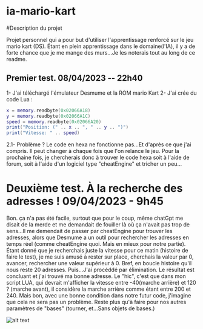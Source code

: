 # ia-mario-kart

#Description du projet 

Projet personnel qui a pour but d'utiliser l'apprentissage renforcé sur le jeu mario kart (DS). Étant en plein 
apprentissage dans le domaine(l'IA), il y a de forte chance que je me mange des murs...Je les noterais tout au 
long de ce readme.

## Premier test. 08/04/2023 -- 22h40

1- J'ai téléchargé l'émulateur Desmume et la ROM mario Kart 
2- J'ai crée du code Lua : 
```lua
x = memory.readbyte(0x02066A18)
y = memory.readbyte(0x02066A1C)
speed = memory.readbyte(0x02066A20)
print("Position: (" .. x .. ", " .. y .. ")")
print("Vitesse: " .. speed)
```
2.1- Problème ? Le code en hexa ne fonctionne pas...Et d'après ce que j'ai compris. Il peut changer à chaque fois que l'on relance le jeu. Pour la prochaine fois, je chercherais donc à trouver le code hexa soit à l'aide de forum, soit à l'aide d'un logiciel type "cheatEngine" et tricher un peu...

# Deuxième test. À la recherche des adresses ! 09/04/2023 - 9h45

Bon. ça n'a pas été facile, surtout que pour le coup, même chatGpt me disait de la merde et me demandait de fouiller là où ça n'avait pas trop de sens...Il me demendait de passer par cheatEngine pour trouver les adresses, alors que Desmume a un outil pour rechercher les adresses en temps réel (comme cheatEngine quoi. Mais en mieux pour notre partie). Étant donné que je recherchais juste la vitesse pour ce matin (histoire de faire le test), je me suis amusé à rester sur place, cherchais la valeur par 0, avancer, rechercher une valeur supérieur à 0. Bref, en boucle histoire qu'il nous reste 20 adresses. Puis...J'ai procéddé par élimination. Le résultat est concluant et j'ai trouvé ma bonne adresse. Le "hic", c'est que dans mon script LUA, qui devrait m'afficher la vitesse entre -40(marche arrière) et 120 ? (marche avant), il considère la marche arrière comme étant entre 200 et 240. Mais bon, avec une bonne condition dans notre futur code, j'imagine que cela ne sera pas un problème. Reste plus qu'à faire pour nos autres paramètres de "bases" (tourner, et...Sans objets de bases.)

![alt text](https://github.com/Andraaz/ia-mario-kart/README.md/image.jpg?raw=true)



